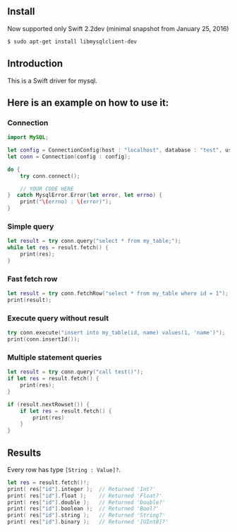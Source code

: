 ## Install

Now supported only Swift 2.2dev (minimal snapshot from January 25, 2016)

```sh
$ sudo apt-get install libmysqlclient-dev
```

## Introduction

This is a Swift driver for mysql.

## Here is an example on how to use it:

### Connection

```swift
import MySQL;

let config = ConnectionConfig(host : "localhost", database : "test", user : "root", password : "1234567");
let conn = Connection(config : config);

do {
    try conn.connect();

    // YOUR CODE HERE
}  catch MysqlError.Error(let error, let errno) {
    print("\(errno) : \(error)");
}
```

### Simple query

```swift
let result = try conn.query("select * from my_table;");
while let res = result.fetch() {
    print(res);
}
```

### Fast fetch row

```swift
let result = try conn.fetchRow("select * from my_table where id = 1");
print(result);
```

### Execute query without result

```swift
try conn.execute("insert into my_table(id, name) values(1, 'name')");
print(conn.insertId());
```

### Multiple statement queries
```swift
let result = try conn.query("call test()");
if let res = result.fetch() {
    print(res);
}

if (result.nextRowset()) {
    if let res = result.fetch() {
        print(res)
    }
}
```


## Results

Every row has type `[String : Value]?`.  

```swift
let res = result.fetch()!;
print( res["id"].integer );  // Returned 'Int?'
print( res["id"].float );    // Returned 'Float?'
print( res["id"].double );   // Returned 'Double?'
print( res["id"].boolean );  // Returned 'Bool?'
print( res["id"].string );   // Returned 'String?'
print( res["id"].binary );   // Returned '[UInt8]?'
```
